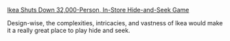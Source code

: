 [Ikea Shuts Down 32,000-Person, In-Store Hide-and-Seek Game](http://time.com/3746278/ikea-32000-people-hide-and-seek-game/)

Design-wise, the complexities, intricacies, and vastness of Ikea would make it a really great place to play hide and seek.
